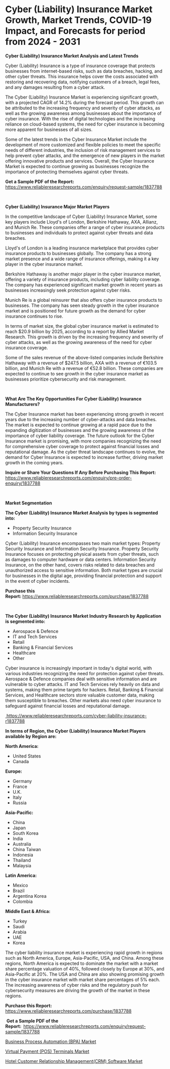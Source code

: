 <p><h1>Cyber (Liability) Insurance Market Growth, Market Trends, COVID-19 Impact, and Forecasts for period from 2024 - 2031</h1></p><p><strong>Cyber (Liability) Insurance Market Analysis and Latest Trends</strong></p>
<p><p>Cyber (Liability) Insurance is a type of insurance coverage that protects businesses from internet-based risks, such as data breaches, hacking, and other cyber threats. This insurance helps cover the costs associated with restoring and recovering data, notifying customers of a breach, legal fees, and any damages resulting from a cyber attack.</p><p>The Cyber (Liability) Insurance Market is experiencing significant growth, with a projected CAGR of 14.2% during the forecast period. This growth can be attributed to the increasing frequency and severity of cyber attacks, as well as the growing awareness among businesses about the importance of cyber insurance. With the rise of digital technologies and the increasing reliance on cloud-based systems, the need for cyber insurance is becoming more apparent for businesses of all sizes.</p><p>Some of the latest trends in the Cyber Insurance Market include the development of more customized and flexible policies to meet the specific needs of different industries, the inclusion of risk management services to help prevent cyber attacks, and the emergence of new players in the market offering innovative products and services. Overall, the Cyber Insurance Market is expected to continue growing as businesses recognize the importance of protecting themselves against cyber threats.</p></p>
<p><strong>Get a Sample PDF of the Report:&nbsp;</strong> <a href="https://www.reliableresearchreports.com/enquiry/request-sample/1837788">https://www.reliableresearchreports.com/enquiry/request-sample/1837788</a></p>
<p>&nbsp;</p>
<p><strong>Cyber (Liability) Insurance Major Market Players</strong></p>
<p><p>In the competitive landscape of Cyber (Liability) Insurance Market, some key players include Lloyd's of London, Berkshire Hathaway, AXA, Allianz, and Munich Re. These companies offer a range of cyber insurance products to businesses and individuals to protect against cyber threats and data breaches.</p><p>Lloyd's of London is a leading insurance marketplace that provides cyber insurance products to businesses globally. The company has a strong market presence and a wide range of insurance offerings, making it a key player in the cyber insurance market.</p><p>Berkshire Hathaway is another major player in the cyber insurance market, offering a variety of insurance products, including cyber liability coverage. The company has experienced significant market growth in recent years as businesses increasingly seek protection against cyber risks.</p><p>Munich Re is a global reinsurer that also offers cyber insurance products to businesses. The company has seen steady growth in the cyber insurance market and is positioned for future growth as the demand for cyber insurance continues to rise.</p><p>In terms of market size, the global cyber insurance market is estimated to reach $20.9 billion by 2025, according to a report by Allied Market Research. This growth is driven by the increasing frequency and severity of cyber attacks, as well as the growing awareness of the need for cyber insurance coverage.</p><p>Some of the sales revenue of the above-listed companies include Berkshire Hathaway with a revenue of $247.5 billion, AXA with a revenue of €103.5 billion, and Munich Re with a revenue of €52.8 billion. These companies are expected to continue to see growth in the cyber insurance market as businesses prioritize cybersecurity and risk management.</p></p>
<p>&nbsp;</p>
<p><strong>What Are The Key Opportunities For Cyber (Liability) Insurance Manufacturers?</strong></p>
<p><p>The Cyber Insurance market has been experiencing strong growth in recent years due to the increasing number of cyber-attacks and data breaches. The market is expected to continue growing at a rapid pace due to the expanding digitization of businesses and the growing awareness of the importance of cyber liability coverage. The future outlook for the Cyber Insurance market is promising, with more companies recognizing the need for comprehensive cyber coverage to protect against financial losses and reputational damage. As the cyber threat landscape continues to evolve, the demand for Cyber Insurance is expected to increase further, driving market growth in the coming years.</p></p>
<p><strong>Inquire or Share Your Questions If Any Before Purchasing This Report:</strong> <a href="https://www.reliableresearchreports.com/enquiry/pre-order-enquiry/1837788">https://www.reliableresearchreports.com/enquiry/pre-order-enquiry/1837788</a></p>
<p>&nbsp;</p>
<p><strong>Market Segmentation</strong></p>
<p><strong>The Cyber (Liability) Insurance Market Analysis by types is segmented into:</strong></p>
<p><ul><li>Property Security Insurance</li><li>Information Security Insurance</li></ul></p>
<p><p>Cyber (Liability) Insurance encompasses two main market types: Property Security Insurance and Information Security Insurance. Property Security Insurance focuses on protecting physical assets from cyber threats, such as damages to computer hardware or data centers. Information Security Insurance, on the other hand, covers risks related to data breaches and unauthorized access to sensitive information. Both market types are crucial for businesses in the digital age, providing financial protection and support in the event of cyber incidents.</p></p>
<p><strong>Purchase this Report:&nbsp;</strong><a href="https://www.reliableresearchreports.com/purchase/1837788">https://www.reliableresearchreports.com/purchase/1837788</a></p>
<p>&nbsp;</p>
<p><strong>The Cyber (Liability) Insurance Market Industry Research by Application is segmented into:</strong></p>
<p><ul><li>Aerospace & Defence</li><li>IT and Tech Services</li><li>Retail</li><li>Banking & Financial Services</li><li>Healthcare</li><li>Other</li></ul></p>
<p><p>Cyber insurance is increasingly important in today's digital world, with various industries recognizing the need for protection against cyber threats. Aerospace & Defence companies deal with sensitive information and are vulnerable to cyber attacks. IT and Tech Services rely heavily on data and systems, making them prime targets for hackers. Retail, Banking & Financial Services, and Healthcare sectors store valuable customer data, making them susceptible to breaches. Other markets also need cyber insurance to safeguard against financial losses and reputational damage.</p></p>
<p><a href="https://www.reliableresearchreports.com/cyber-liability-insurance-r1837788">&nbsp;https://www.reliableresearchreports.com/cyber-liability-insurance-r1837788</a></p>
<p><strong>In terms of Region, the Cyber (Liability) Insurance Market Players available by Region are:</strong></p>
<p>
    <p> <strong> North America: </strong>
        <ul>
            <li>United States</li>
            <li>Canada</li>
        </ul>
        </p> 
    <p> <strong> Europe: </strong>
        <ul>
            <li>Germany</li>
            <li>France</li>
            <li>U.K.</li>
            <li>Italy</li>
            <li>Russia</li>
        </ul>
        </p> 
    <p> <strong> Asia-Pacific: </strong>
        <ul>
            <li>China</li>
            <li>Japan</li>
            <li>South Korea</li>
            <li>India</li>
            <li>Australia</li>
            <li>China Taiwan</li>
            <li>Indonesia</li>
            <li>Thailand</li>
            <li>Malaysia</li>
        </ul>
        </p> 
    <p> <strong> Latin America: </strong>
        <ul>
            <li>Mexico</li>
            <li>Brazil</li>
            <li>Argentina Korea</li>
            <li>Colombia</li>
        </ul>
        </p> 
    <p> <strong> Middle East & Africa: </strong>
        <ul>
            <li>Turkey</li>
            <li>Saudi</li>
            <li>Arabia</li>
            <li>UAE</li>
            <li>Korea</li>
        </ul>
    </p>
    </p>
<p><p>The cyber liability insurance market is experiencing rapid growth in regions such as North America, Europe, Asia-Pacific, USA, and China. Among these regions, North America is expected to dominate the market with a market share percentage valuation of 40%, followed closely by Europe at 30%, and Asia-Pacific at 20%. The USA and China are also showing promising growth in the cyber insurance market with market share percentages of 5% each. The increasing awareness of cyber risks and the regulatory push for cybersecurity measures are driving the growth of the market in these regions.</p></p>
<p><strong>Purchase this Report: </strong><a href="https://www.reliableresearchreports.com/purchase/1837788">https://www.reliableresearchreports.com/purchase/1837788</a></p>
<p>&nbsp;<strong>Get a Sample PDF of the Report:&nbsp;&nbsp;</strong><a href="https://www.reliableresearchreports.com/enquiry/request-sample/1837788">https://www.reliableresearchreports.com/enquiry/request-sample/1837788</a></p>
<p><strong></strong></p>
<p><p><a href="https://github.com/alanPerkins1921/Market-Research-Report-List-1/blob/main/business-process-automation-bpa-market.md">Business Process Automation (BPA) Market</a></p><p><a href="https://github.com/HettieStehr/Market-Research-Report-List-1/blob/main/virtual-payment-pos-terminals-market.md">Virtual Payment (POS) Terminals Market</a></p><p><a href="https://github.com/lavernaCole75/Market-Research-Report-List-1/blob/main/hotel-customer-relationship-managementcrm-software-market.md">Hotel Customer Relationship Management(CRM) Software Market</a></p></p>